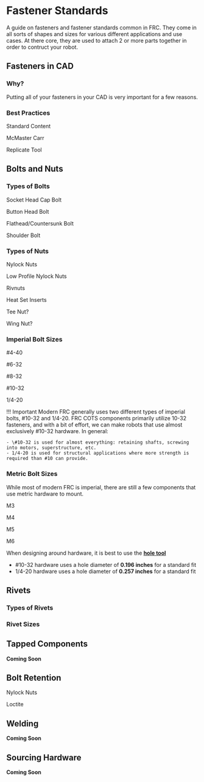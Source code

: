 # Fastener Standards

A guide on fasteners and fastener standards common in FRC. They come in all sorts of shapes and sizes for various different applications and use cases. At there core, they are used to attach 2 or more parts together in order to contruct your robot. 

## Fasteners in CAD

### Why?

Putting all of your fasteners in your CAD is very important for a few reasons. 

### Best Practices

Standard Content

McMaster Carr

Replicate Tool

## Bolts and Nuts

### Types of Bolts

Socket Head Cap Bolt

Button Head Bolt

Flathead/Countersunk Bolt

Shoulder Bolt

### Types of Nuts

Nylock Nuts

Low Profile Nylock Nuts

Rivnuts

Heat Set Inserts

Tee Nut?

Wing Nut?

### Imperial Bolt Sizes

\#4-40

\#6-32

\#8-32

\#10-32

1/4-20

!!! Important
    Modern FRC generally uses two different types of imperial bolts, #10-32 and 1/4-20. FRC COTS components primarily utilize 10-32 fasteners, and with a bit of effort, we can make robots that use almost exclusively #10-32 hardware. In general:

    - \#10-32 is used for almost everything: retaining shafts, screwing into motors, superstructure, etc.
    - 1/4-20 is used for structural applications where more strength is required than #10 can provide. 

### Metric Bolt Sizes
While most of modern FRC is imperial, there are still a few components that use metric hardware to mount.

M3

M4

M5

M6


When designing around hardware, it is best to use the **[hole tool](https://cad.onshape.com/help/Content/hole.htm)**

- \#10-32 hardware uses a hole diameter of **0.196 inches** for a standard fit
- 1/4-20 hardware uses a hole diameter of **0.257 inches** for a standard fit

## Rivets

### Types of Rivets

### Rivet Sizes

## Tapped Components

**Coming Soon**

## Bolt Retention

Nylock Nuts

Loctite


## Welding

**Coming Soon**

## Sourcing Hardware

**Coming Soon**

<!-- Include different kinds of hardware and where to buy them? -->



<br>